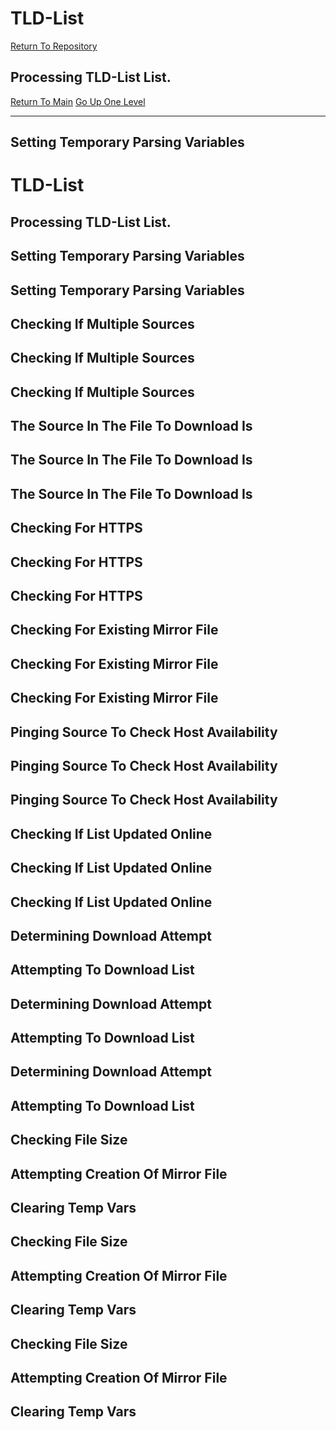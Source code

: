 # TLD-List
[Return To Repository](https://github.com/DigitalWarrior/piholeparser/)
## Processing TLD-List List.
[Return To Main](https://github.com/DigitalWarrior/piholeparser/blob/master/RecentRunLogs/Mainlog.md)
[Go Up One Level](https://github.com/DigitalWarrior/piholeparser/blob/master/RecentRunLogs/TopLevelScripts/15-Processing-Top-Level-Domains.md)
____________________________________
## Setting Temporary Parsing Variables
# TLD-List
## Processing TLD-List List.
## Setting Temporary Parsing Variables
## Setting Temporary Parsing Variables
## Checking If Multiple Sources
## Checking If Multiple Sources
## Checking If Multiple Sources
## The Source In The File To Download Is
## The Source In The File To Download Is
## The Source In The File To Download Is
## Checking For HTTPS
## Checking For HTTPS
## Checking For HTTPS
## Checking For Existing Mirror File
## Checking For Existing Mirror File
## Checking For Existing Mirror File
## Pinging Source To Check Host Availability
## Pinging Source To Check Host Availability
## Pinging Source To Check Host Availability
## Checking If List Updated Online
## Checking If List Updated Online
## Checking If List Updated Online
## Determining Download Attempt
## Attempting To Download List
## Determining Download Attempt
## Attempting To Download List
## Determining Download Attempt
## Attempting To Download List
## Checking File Size
## Attempting Creation Of Mirror File
## Clearing Temp Vars
## Checking File Size
## Attempting Creation Of Mirror File
## Clearing Temp Vars
## Checking File Size
## Attempting Creation Of Mirror File
## Clearing Temp Vars

